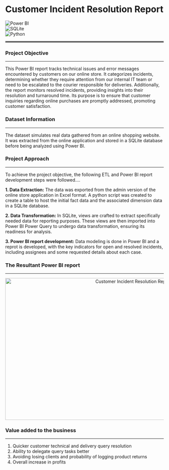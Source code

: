 # Customer Incident Resolution Report


![Power BI](https://img.shields.io/badge/Analytics-Power_BI-yellow?logo=powerbi&logoColor=white&style=flat-square) <br>
![SQLite](https://img.shields.io/badge/Database-SQLite-blue?logo=sqlite&logoColor=white&style=flat-square) <br>
![Python](https://img.shields.io/badge/Programming-Python-blue?logo=python&logoColor=white&style=flat-square) <br>



<hr style="border: 2px solid gray;">

### Project Objective
---

This Power BI report tracks technical issues and error messages encountered by customers on our online store. It categorizes incidents, determining whether they require attention from our internal IT team or need to be escalated to the courier responsible for deliveries. Additionally, the report monitors resolved incidents, providing insights into their resolution and turnaround time. Its purpose is to ensure that customer inquiries regarding online purchases are promptly addressed, promoting customer satisfaction.


### Dataset Information
---

The dataset simulates real data gathered from an online shopping website. It was extracted from the online application and stored in a SQLite database before being analyzed using Power BI.

### Project Approach
---

To achieve the project objective, the following ETL and Power BI report development steps were followed....

**1. Data Extraction:**
The data was exported from the admin version of the online store application in Excel format. A python script was created to create a table to host the initial fact data and the associated dimension data in a SQLite database.

**2. Data Transformation:**
In SQLite, views are crafted to extract specifically needed data for reporting purposes. These views are then imported into Power BI Power Query to undergo data transformation, ensuring its readiness for analysis.

**3. Power BI report development:**
Data modeling is done in Power BI and a reprot is developed, with the key indicators for open and resolved incidents, including assignees and some requested details about each case.


### The Resultant Power BI report
---

<p align="center">
  <img src="https://github.com/CarolMmai/Customer-Incident-Resolution-Report/blob/main/Customer%20Incident%20Resolution%20Report.gif" width="800" height="450" alt="Customer Incident Resolution Report">
</p>


### Value added to the business
---

1. Quicker customer technical and delivery query resolution
2. Ability to delegate query tasks better 
3. Avoiding losing clients and probability of logging product returns
4. Overall increase in profits
